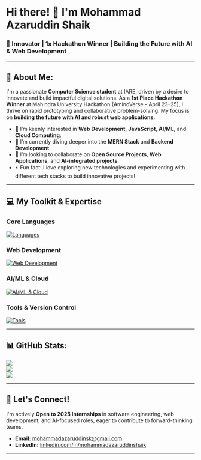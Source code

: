 # Hi there! 👋 I'm Mohammad Azaruddin Shaik

### 🚀 Innovator | 1x Hackathon Winner | Building the Future with AI & Web Development

---

## 💫 About Me:

I'm a passionate **Computer Science student** at IARE, driven by a desire to innovate and build impactful digital solutions. As a **1st Place Hackathon Winner** at Mahindra University Hackathon (AminoVerse - April 23–25), I thrive on rapid prototyping and collaborative problem-solving. My focus is on **building the future with AI and robust web applications.**

* 👀 I’m keenly interested in **Web Development**, **JavaScript**, **AI/ML**, and **Cloud Computing**.
* 🌱 I’m currently diving deeper into the **MERN Stack** and **Backend Development**.
* 💞 I’m looking to collaborate on **Open Source Projects**, **Web Applications**, and **AI-integrated projects**.
* ⚡ Fun fact: I love exploring new technologies and experimenting with different tech stacks to build innovative projects!

---

## 💻 My Toolkit & Expertise

### Core Languages

[![Languages](https://skillicons.dev/icons?i=java,js,ts,py,html,css,sql)](https://skillicons.dev)

### Web Development

[![Web Development](https://skillicons.dev/icons?i=nodejs,express,mongodb,react)](https://skillicons.dev)

### AI/ML & Cloud

[![AI/ML & Cloud](https://skillicons.dev/icons?i=aws,py,tensorflow,pytorch,sklearn)](https://skillicons.dev)

### Tools & Version Control

[![Tools](https://skillicons.dev/icons?i=git,github,vscode,postman)](https://skillicons.dev)

---

## 📊 GitHub Stats:

![](https://github-readme-stats.vercel.app/api?username=mohammadazaruddinshaik&theme=radical&hide_border=false&include_all_commits=true&count_private=true)<br/>
![](https://github-readme-streak-stats.herokuapp.com/?user=mohammadazaruddinshaik&theme=radical&hide_border=false)<br/>
![](https://github-readme-stats.vercel.app/api/top-langs/?username=mohammadazaruddinshaik&theme=radical&hide_border=false&include_all_commits=true&count_private=true&layout=compact)

---

## 🤝 Let's Connect!

I'm actively **Open to 2025 Internships** in software engineering, web development, and AI-focused roles, eager to contribute to forward-thinking teams.

* **Email:** [mohammadazaruddinsk@gmail.com](mailto:mohammadazaruddinsk@gmail.com)
* **LinkedIn:** [linkedin.com/in/mohammadazaruddinshaik](https://linkedin.com/in/mohammadazaruddinshaik)

---
